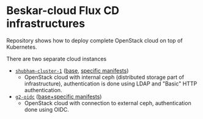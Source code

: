 # Beskar-cloud Flux CD infrastructures

Repository shows how to deploy complete OpenStack cloud on top of Kubernetes.

There are two separate cloud instances
 * [`shubham-cluster-1`](/clusters/shubham-cluster-1) ([base](/apps/base), [specific manifests](/apps/shubham-cluster-1))
   * OpenStack cloud with internal ceph (distributed storage part of infrastructure), authentication is done using LDAP and "Basic" HTTP authentication.
 * [`g2-oidc`](/clusters/g2-oidc) ([base+specific manifests](/apps/g2-oidc))
   * OpenStack cloud with connection to external ceph, authentication done using OIDC.


